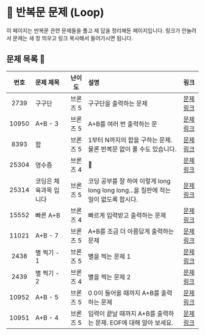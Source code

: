# 🔁 반복문 문제 (Loop) 

이 페이지는 반복문 관련 문제들을 풀고 제 답을 정리해둔 페이지입니다.
링크가 안눌려서 문제는 새 창 띄우고 링크 복사해서 들어가시면 됩니다.

##  문제 목록 📝

| 번호  | 문제 제목                  | 난이도    | 설명 | 링크                            |
|:-----:|:---------------------------|:---------:|:---|:-----------------------------|
| 2739  | 구구단                       | 브론즈 5      |구구단을 출력하는 문제| [문제 링크](https://www.acmicpc.net/problem/2739)  |
| 10950 | A+B - 3                      | 브론즈 5      |A+B를 여러 번 출력하는 문| [문제 링크](https://www.acmicpc.net/problem/10950) |
| 8393  | 합                           | 브론즈 5      |1부터 N까지의 합을 구하는 문제. 물론 반복문 없이 풀 수도 있습니다.| [문제 링크](https://www.acmicpc.net/problem/8393)  |
| 25304 | 영수증                        | 브론즈 4      |💸| [문제 링크](https://www.acmicpc.net/problem/25304) |
| 25314 | 코딩은 체육과목 입니다         | 브론즈 5      |코딩 공부를 잘 하여 이렇게 long long long long...을 칠판에 적는 일이 없도록 합시다.| [문제 링크](https://www.acmicpc.net/problem/25314) |
| 15552 | 빠른 A+B                     | 브론즈 4      |빠르게 입력받고 출력하는 문제| [문제 링크](https://www.acmicpc.net/problem/15552) |
| 11021 | A+B - 7                       | 브론즈 5      |A+B를 조금 더 아름답게 출력하는 문제| [문제 링크](https://www.acmicpc.net/problem/11021) |
| 2438  | 별 찍기 - 1                   | 브론즈 5      |별을 찍는 문제 1| [문제 링크](https://www.acmicpc.net/problem/2438)  |
| 2439  | 별 찍기 - 2                   | 브론즈 4      |별을 찍는 문제 2| [문제 링크](https://www.acmicpc.net/problem/2439)  |
| 10952 | A+B - 5                      | 브론즈 5      |0 0이 들어올 때까지 A+B를 출력하는 문제| [문제 링크](https://www.acmicpc.net/problem/10952)  |
| 10951 | A+B - 4                      | 브론즈 5      |입력이 끝날 때까지 A+B를 출력하는 문제. EOF에 대해 알아 보세요.| [문제 링크](https://www.acmicpc.net/problem/10951)  |
